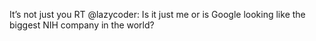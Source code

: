 <!--
id: 239620976
link: http://kevinisom.info/post/239620976/its-not-just-you-rt-lazycoder-is-it-just-me-or
slug: its-not-just-you-rt-lazycoder-is-it-just-me-or
date: Wed Nov 11 2009 13:11:09 GMT+1300 (NZDT)
raw: {"blog_name":"kevinisom","id":239620976,"post_url":"http://kevinisom.info/post/239620976/its-not-just-you-rt-lazycoder-is-it-just-me-or","slug":"its-not-just-you-rt-lazycoder-is-it-just-me-or","type":"text","date":"2009-11-11 00:11:09 GMT","timestamp":1257898269,"state":"published","format":"html","reblog_key":"Dn4OdAn7","tags":[],"short_url":"http://tmblr.co/Zw68YyEI5Dm","highlighted":[],"feed_item":"http://twitter.com/kev_nz/statuses/5602984452","from_feed_id":"650289","note_count":0,"title":null,"body":"<p>It&#8217;s not just you RT @lazycoder: Is it just me or is Google looking like the biggest NIH company in the world?</p>"}
publish: 2009-11-011
tags: 
title: null
-->


It’s not just you RT @lazycoder: Is it just me or is Google looking like
the biggest NIH company in the world?


